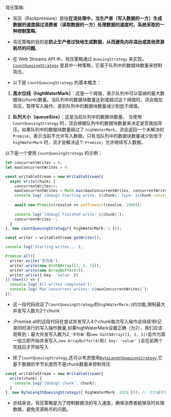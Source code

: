 背压策略:
+ 背压（Backpressure）是指**在流处理中，当生产者（写入数据的一方）生成数据的速度超过消费者（读取数据的一方）处理数据的速度时，系统采取的一种控制策略**。

+ 背压策略的目的是**防止生产者过快地生成数据，从而避免内存溢出或其他资源耗尽的问题**。

+ 在 Web Streams API 中，背压策略通过 `QueuingStrategy` 来实现。[`CountQueuingStrategy`](https://developer.mozilla.org/zh-CN/docs/Web/API/CountQueuingStrategy) 是其中一种策略，它基于队列中的数据块数量来控制背压。

+ 以下是 `CountQueuingStrategy` 的基本概念：

1. **高水位线（highWaterMark）**：这是一个阈值，表示队列中可以容纳的最大数据块(chunk)数量。当队列中的数据块数量达到或超过这个阈值时，流会施加背压，暂停写入操作，直到队列中的数据块数量减少到低于阈值。

2. **队列大小（queueSize）**：这是当前队列中的数据块数量。
当使用 `CountQueuingStrategy` 时，流会根据队列中的数据块数量来决定是否施加背压。如果队列中的数据块数量超过了 `highWaterMark`，流会返回一个未解决的 `Promise`，表示当前不允许写入数据。只有当队列中的数据块数量减少到低于 `highWaterMark` 时，流才会解决这个 `Promise`，允许继续写入数据。

以下是一个使用 `CountQueuingStrategy` 的示例：

```typescript
let concurrentWrites = 0;
let maxConcurrentWrites = 0;

const writableStream = new WritableStream({
  async write(chunk) {
    concurrentWrites++;
    maxConcurrentWrites = Math.max(maxConcurrentWrites, concurrentWrites);
    console.log(`[debug] Starting write: ${chunk}, Type: ${chunk.constructor.name}, Current concurrent writes: ${concurrentWrites}`);
    
    await new Promise(resolve => setTimeout(resolve, 1000));
    
    console.log(`[debug] Finished write: ${chunk}`);
    concurrentWrites--;
  }
}, new CountQueuingStrategy({ highWaterMark: 2 }));

const writer = writableStream.getWriter();

console.log('Starting writes...');

Promise.all([
  writer.write('字符串'),
  writer.write(new Uint8Array([1, 2, 3])),
  writer.write(new ArrayBuffer(4)),
  writer.write({ key: 'value' })
]).then(() => {
  console.log('All writes completed');
  console.log(`Max concurrent writes: ${maxConcurrentWrites}`);
});
```
+ 这一段代码验证了`CountQueuingStrategy`的`highWaterMark:2`的功能,限制最大并发写入数为2个chunk
+ ,Promise.all的这段代码在尝试并发写入4个chunk每次写入操作会持续1秒记录同时进行的写入操作数量,如果highWaterMark设置正确（为2），我们应该观察到：最大并发写入数为2,`'字符串'`和`new Uint8Array([1, 2, 3])`会作为第一组立即开始并发写入,`new ArrayBuffer(4)`和`{ key: 'value' }`会在前两个完成后才开始写入


+ 除了`CountQueuingStrategy`,还可以考虑使用[`ByteLengthQueuingStrategy`](https://developer.mozilla.org/zh-CN/docs/Web/API/ByteLengthQueuingStrategy),它基于数据的字节长度而不是chunk数量来控制背压

```typescript
const writableStream = new WritableStream({
  write(chunk) {
    console.log('[debug] chunk', chunk);
  }
}, new ByteLengthQueuingStrategy({ highWaterMark: 1024 })); // 允许最多1KB的数据
```

+ 总结来说，背压策略是为了控制数据流的写入速度，确保消费者能够及时处理数据，避免资源耗尽的问题。